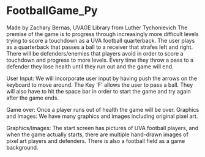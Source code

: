 # FootballGame_Py

Made by Zachary Bernas, UVAGE Library from Luther Tychonievich
The premise of the game is to progress through increasingly more difficult levels trying to score a touchdown
as a UVA football quarterback. The user plays as a quarterback that passes a ball to a receiver that strafes left and
right. There will be defenders/enemies that players avoid in order to score a touchdown and progress to more levels.
Every time they throw a pass to a defender they lose health until they run out and the game will end.

User Input: We will incorporate user input by having push the arrows on the keyboard to move around. The Key
'F' allows the user to pass a ball. They will also have to hit the space bar in order to start the game and
try again after the game ends.

Game over: Once a player runs out of health the game will be over.
Graphics and Images: We have many graphics and images including original pixel art.

Graphics/Images: The start screen has pictures of UVA football players, and when the game actually starts, there are
multiple hand-drawn images of pixel art players and defenders. There is also a football field as a game background.
